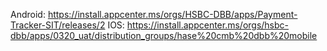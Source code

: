 Android: https://install.appcenter.ms/orgs/HSBC-DBB/apps/Payment-Tracker-SIT/releases/2
IOS: https://install.appcenter.ms/orgs/hsbc-dbb/apps/0320_uat/distribution_groups/hase%20cmb%20dbb%20mobile
